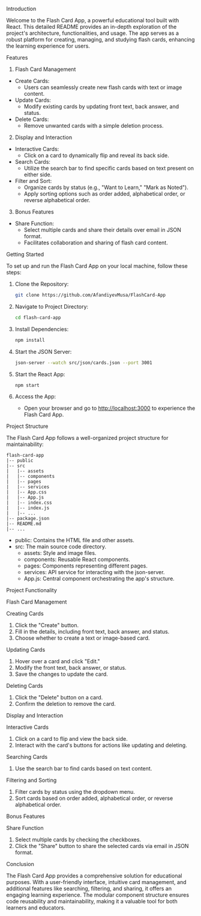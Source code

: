 Introduction

Welcome to the Flash Card App, a powerful educational tool built with React. This detailed README provides an in-depth exploration of the project's architecture, functionalities, and usage. The app serves as a robust platform for creating, managing, and studying flash cards, enhancing the learning experience for users.

Features

1. Flash Card Management

- Create Cards:
  - Users can seamlessly create new flash cards with text or image content.
- Update Cards:
  - Modify existing cards by updating front text, back answer, and status.
- Delete Cards:
  - Remove unwanted cards with a simple deletion process.

2. Display and Interaction

- Interactive Cards:
  - Click on a card to dynamically flip and reveal its back side.
- Search Cards:
  - Utilize the search bar to find specific cards based on text present on either side.
- Filter and Sort:
  - Organize cards by status (e.g., "Want to Learn," "Mark as Noted").
  - Apply sorting options such as order added, alphabetical order, or reverse alphabetical order.

3. Bonus Features

- Share Function:
  - Select multiple cards and share their details over email in JSON format.
  - Facilitates collaboration and sharing of flash card content.

Getting Started

To set up and run the Flash Card App on your local machine, follow these steps:

1. Clone the Repository:
   ```bash
   git clone https://github.com/AfandiyevMusa/FlashCard-App 
   ```

2. Navigate to Project Directory:
   ```bash
   cd flash-card-app
   ```

3. Install Dependencies:
   ```bash
   npm install
   ```

4. Start the JSON Server:
   ```bash
   json-server --watch src/json/cards.json --port 3001
   ```

5. Start the React App:
   ```bash
   npm start
   ```

6. Access the App:
   - Open your browser and go to [http://localhost:3000](http://localhost:3000) to experience the Flash Card App.

Project Structure

The Flash Card App follows a well-organized project structure for maintainability:

```plaintext
flash-card-app
|-- public
|-- src
|   |-- assets
|   |-- components
|   |-- pages
|   |-- services
|   |-- App.css
|   |-- App.js
|   |-- index.css
|   |-- index.js
|   |-- ...
|-- package.json
|-- README.md
|-- ...
```

- public: Contains the HTML file and other assets.
- src: The main source code directory.
  - assets: Style and image files.
  - components: Reusable React components.
  - pages: Components representing different pages.
  - services: API service for interacting with the json-server.
  - App.js: Central component orchestrating the app's structure.

Project Functionality

Flash Card Management

Creating Cards

1. Click the "Create" button.
2. Fill in the details, including front text, back answer, and status.
3. Choose whether to create a text or image-based card.

Updating Cards

1. Hover over a card and click "Edit."
2. Modify the front text, back answer, or status.
3. Save the changes to update the card.

Deleting Cards

1. Click the "Delete" button on a card.
2. Confirm the deletion to remove the card.

Display and Interaction

Interactive Cards

1. Click on a card to flip and view the back side.
2. Interact with the card's buttons for actions like updating and deleting.

Searching Cards

1. Use the search bar to find cards based on text content.

Filtering and Sorting

1. Filter cards by status using the dropdown menu.
2. Sort cards based on order added, alphabetical order, or reverse alphabetical order.

Bonus Features

Share Function

1. Select multiple cards by checking the checkboxes.
2. Click the "Share" button to share the selected cards via email in JSON format.

Conclusion

The Flash Card App provides a comprehensive solution for educational purposes. With a user-friendly interface, intuitive card management, and additional features like searching, filtering, and sharing, it offers an engaging learning experience. The modular component structure ensures code reusability and maintainability, making it a valuable tool for both learners and educators.

